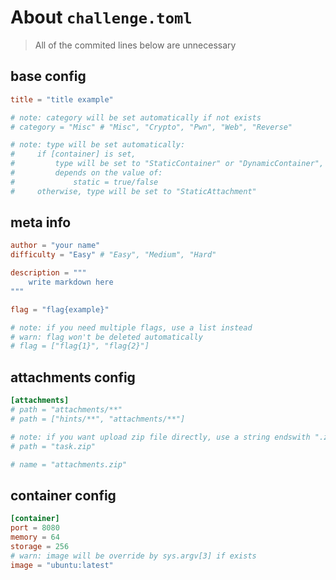 # About `challenge.toml`

> All of the commited lines below are unnecessary

## base config
```toml
title = "title example"

# note: category will be set automatically if not exists
# category = "Misc" # "Misc", "Crypto", "Pwn", "Web", "Reverse"

# note: type will be set automatically:
#     if [container] is set,
#         type will be set to "StaticContainer" or "DynamicContainer",
#         depends on the value of:
#             static = true/false
#     otherwise, type will be set to "StaticAttachment"
```

## meta info

```toml
author = "your name"
difficulty = "Easy" # "Easy", "Medium", "Hard"

description = """
    write markdown here
"""

flag = "flag{example}"

# note: if you need multiple flags, use a list instead
# warn: flag won't be deleted automatically
# flag = ["flag{1}", "flag{2}"]
```

## attachments config
```toml
[attachments]
# path = "attachments/**"
# path = ["hints/**", "attachments/**"]

# note: if you want upload zip file directly, use a string endswith ".zip"
# path = "task.zip"

# name = "attachments.zip"
```

## container config
```toml
[container]
port = 8080
memory = 64
storage = 256
# warn: image will be override by sys.argv[3] if exists
image = "ubuntu:latest"
```